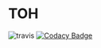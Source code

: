 # TOH
![travis](https://travis-ci.org/18inferno10/TOH.svg?branch=master)
[![Codacy Badge](https://api.codacy.com/project/badge/Grade/affb9d2e453f4a2eb95d2219a670a389)](https://www.codacy.com/app/18inferno10/TOH?utm_source=github.com&amp;utm_medium=referral&amp;utm_content=18inferno10/TOH&amp;utm_campaign=Badge_Grade)
